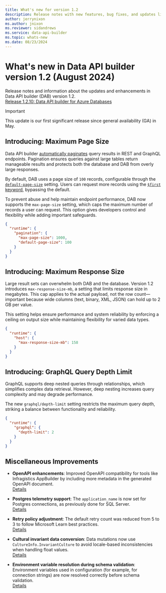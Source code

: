 ```yaml
---
title: What's new for version 1.2
description: Release notes with new features, bug fixes, and updates listed for the Data API builder version 1.2.
author: jerrynixon
ms.author: jnixon
ms.reviewer: sidandrews
ms.service: data-api-builder
ms.topic: whats-new 
ms.date: 08/23/2024
---
```


# What's new in Data API builder version 1.2 (August 2024)

Release notes and information about the updates and enhancements in Data API builder (DAB) version 1.2.  
[Release 1.2.10: Data API builder for Azure Databases](https://github.com/Azure/data-api-builder/releases/tag/v1.2.10)

> [!IMPORTANT]  
> This update is our first significant release since general availability (GA) in May.

## Introducing: Maximum Page Size

Data API builder [automatically paginates](/azure/data-api-builder/reference-configuration#pagination-runtime) query results in REST and GraphQL endpoints. Pagination ensures queries against large tables return manageable results and protects both the database and DAB from overly large responses. 

By default, DAB uses a page size of `100` records, configurable through the [`default-page-size`](/azure/data-api-builder/reference-configuration#default-page-size-pagination-runtime) setting. Users can request more records using the [`$first` keyword](/azure/data-api-builder/rest#first-and-after), bypassing the default.

To prevent abuse and help maintain endpoint performance, DAB now supports the `max-page-size` setting, which caps the maximum number of records a user can request. This option gives developers control and flexibility while adding important safeguards.

```json
{
  "runtime": {
    "pagination": {
      "max-page-size": 1000,
      "default-page-size": 100
    }
  }
}
```

## Introducing: Maximum Response Size

Large result sets can overwhelm both DAB and the database. Version 1.2 introduces `max-response-size-mb`, a setting that limits response size in megabytes. This cap applies to the actual payload, not the row count—important because wide columns (text, binary, XML, JSON) can hold up to 2 GB per value.

This setting helps ensure performance and system reliability by enforcing a ceiling on output size while maintaining flexibility for varied data types.

```json
{
  "runtime": {
    "host": {
      "max-response-size-mb": 158
    }
  }
}
```

## Introducing: GraphQL Query Depth Limit

GraphQL supports deep nested queries through relationships, which simplifies complex data retrieval. However, deep nesting increases query complexity and may degrade performance.

The new `graphql/depth-limit` setting restricts the maximum query depth, striking a balance between functionality and reliability.

```json
{
  "runtime": {
    "graphql": {
      "depth-limit": 2
    }
  }
}
```

## Miscellaneous Improvements

- **OpenAPI enhancements**: Improved OpenAPI compatibility for tools like Infragistics AppBuilder by including more metadata in the generated OpenAPI document.  
  [Details](https://github.com/Azure/data-api-builder/issues/2212)

- **Postgres telemetry support**: The `application_name` is now set for Postgres connections, as previously done for SQL Server.  
  [Details](https://github.com/Azure/data-api-builder/pull/2208)

- **Retry policy adjustment**: The default retry count was reduced from 5 to 3 to follow Microsoft Learn best practices.  
  [Details](https://github.com/Azure/data-api-builder/pull/2285)

- **Cultural invariant data conversion**: Data mutations now use `CultureInfo.InvariantCulture` to avoid locale-based inconsistencies when handling float values.  
  [Details](https://github.com/Azure/data-api-builder/pull/2316)

- **Environment variable resolution during schema validation**: Environment variables used in configuration (for example, for connection strings) are now resolved correctly before schema validation.  
  [Details](https://github.com/Azure/data-api-builder/pull/2316)